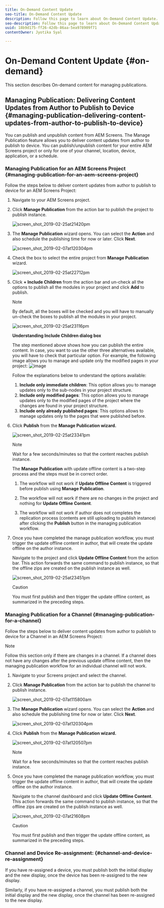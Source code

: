 ```yaml
---
title: On-Demand Content Update
seo-title: On-Demand Content Update
description: Follow this page to learn about On-Demand Content Update.  
seo-description: Follow this page to learn about On-Demand Content Update.  
uuid: 18b9d175-ff26-42db-86aa-5ea978909f71
contentOwner: Jyotika Syal

---
```


# On-Demand Content Update {#on-demand}

This section describes On-demand content for managing publications. 

## Managing Publication: Delivering Content Updates from Author to Publish to Device {#managing-publication-delivering-content-updates-from-author-to-publish-to-device}

You can publish and unpublish content from AEM Screens. The Manage Publication feature allows you to deliver content updates from author to publish to device. You can publish/unpublish content for your entire AEM Screens project or only for one of your channel, location, device, application, or a schedule.

### Managing Publication for an AEM Screens Project {#managing-publication-for-an-aem-screens-project}

Follow the steps below to deliver content updates from author to publish to device for an AEM Screens Project:

1. Navigate to your AEM Screens project.
1. Click **Manage Publication** from the action bar to publish the project to publish instance.

   ![screen_shot_2019-02-25at21420pm](assets/screen_shot_2019-02-25at21420pm.png)

1. The **Manage Publication** wizard opens. You can select the **Action** and also schedule the publishing time for now or later. Click **Next**.

   ![screen_shot_2019-02-07at120304pm](assets/screen_shot_2019-02-07at120304pm.png)

1. Check the box to select the entire project from **Manage Publication** wizard.

   ![screen_shot_2019-02-25at22712pm](assets/screen_shot_2019-02-25at22712pm.png)

1. Click **+ Include Children** from the action bar and un-check all the options to publish all the modules in your project and click **Add** to publish.

   >[!NOTE]
   >
   >By default, all the boxes will be checked and you will have to manually un-check the boxes to publish all the modules in your project.

   ![screen_shot_2019-02-25at23116pm](assets/screen_shot_2019-02-25at23116pm.png)

   **Understanding Include Children dialog box**
 
     The step mentioned above shows how you can publish the entire content. In case, you want to use the other three alternatives available, you will have to check that particular option.
     For example, the following image allows you to manage and update only the modified pages in your project:
     ![image](assets/author-publish-manage.png)

     Follow the explanations below to understand the options available:

    1. **Include only immediate children**:
       This option allows you to manage updates only to the sub-nodes in your project structure.
    1. **Include only modified pages**:
       This option allows you to manage updates only to the modified pages of the project where the changes are found in your project structure.
    1. **Include only already published pages**:
       This options allows to manage updates only to the pages that were published before.


1. Click **Publish** from the **Manage Publication wizard.**

   ![screen_shot_2019-02-25at23341pm](assets/screen_shot_2019-02-25at23341pm.png)

   >[!NOTE]
   >
   >Wait for a few seconds/minutes so that the content reaches publish instance.
   >
   >
   >The **Manage Publication** with update offline content is a two-step process and the steps must be in correct order.
   >
   >
   >
   >    1. The workflow will not work if **Update Offline Content** is triggered before publish using **Manage Publication**.
   >
   >    1. The workflow will not work if there are no changes in the project and nothing for **Update Offline Content**.
   >    1. The workflow will not work if author does not completes the replication process (contents are still uploading to publish instance) after clicking the **Publish** button in the managing publication workflow.
   >
   >
   >

1. Once you have completed the manage publication workflow, you must trigger the update offline content in author, that will create the update offline on the author instance.

   Navigate to the project and click **Update Offline Content** from the action bar. This action forwards the same command to publish instance, so that the offline zips are created on the publish instance as well.

   ![screen_shot_2019-02-25at23451pm](assets/screen_shot_2019-02-25at23451pm.png)

   >[!CAUTION]
   >
   >You must first publish and then trigger the update offline content, as summarized in the preceding steps.

### Managing Publication for a Channel {#managing-publication-for-a-channel}

Follow the steps below to deliver content updates from author to publish to device for a Channel in an AEM Screens Project:

>[!NOTE]
>
>Follow this section only if there are changes in a channel. If a channel does not have any changes after the previous update offline content, then the managing publication workflow for an individual channel will not work.

1. Navigate to your Screens project and select the channel.
1. Click **Manage Publication** from the action bar to publish the channel to publish instance.

   ![screen_shot_2019-02-07at115800am](assets/screen_shot_2019-02-07at115800am.png)

1. The **Manage Publication** wizard opens. You can select the **Action** and also schedule the publishing time for now or later. Click **Next**.

   ![screen_shot_2019-02-07at120304pm](assets/screen_shot_2019-02-07at120304pm.png)

1. Click **Publish** from the **Manage Publication wizard.**

   ![screen_shot_2019-02-07at120507pm](assets/screen_shot_2019-02-07at120507pm.png)

   >[!NOTE]
   >
   >Wait for a few seconds/minutes so that the content reaches publish instance.

1. Once you have completed the manage publication workflow, you must trigger the update offline content in author, that will create the update offline on the author instance.

   Navigate to the channel dashboard and click **Update Offline Content**. This action forwards the same command to publish instance, so that the offline zips are created on the publish instance as well.

   ![screen_shot_2019-02-07at21608pm](assets/screen_shot_2019-02-07at21608pm.png)

   >[!CAUTION]
   >
   >You must first publish and then trigger the update offline content, as summarized in the preceding steps.

### Channel and Device Re-assignment: {#channel-and-device-re-assignment}

If you have re-assigned a device, you must publish both the initial display and the new display, once the device has been re-assigned to the new display.

Similarly, if you have re-assigned a channel, you must publish both the initial display and the new display, once the channel has been re-assigned to the new display.